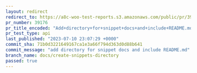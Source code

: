 ```yaml
---
layout: redirect
redirect_to: https://a8c-woo-test-reports.s3.amazonaws.com/public/pr/39176/api/index.html
pr_number: 39176
pr_title_encoded: "Add+directory+for+snippet+docs+and+include+README.md"
pr_test_type: api
last_published: "2023-07-10 23:07:29 +0000"
commit_sha: 71b0d3221649167ca1e3a66f794d363d0d88b641
commit_message: "add directory for snippet docs and include README.md"
branch_name: docs/create-snippets-directory
passed: true
---
```

